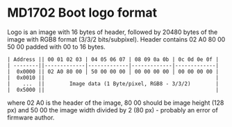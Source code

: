 # MD1702 Boot logo format #
Logo is an image with 16 bytes of header, followed by 20480 bytes of the image
with RGB8 format (3/3/2 bits/subpixel). Header contains 02 A0 80 00 50 00 padded
with 00 to 16 bytes.

```
| Address || 00 01 02 03 | 04 05 06 07 | 08 09 0a 0b | 0c 0d 0e 0f | 
| --------||-------------|-------------|-------------|-------------|
|  0x0000 || 02 A0 80 00 │ 50 00 00 00 │ 00 00 00 00 │ 00 00 00 00 |
|  0x0010 ||                                                       |
|    ...  ||        Image data (1 Byte/pixel, RGB8 - 3/3/2)        |
|  0x5000 ||                                                       |
```
where 02 A0 is the header of the image, 80 00 should be image height (128 px) and 
50 00 the image width divided by 2 (80 px) - probably an error of firmware author.
